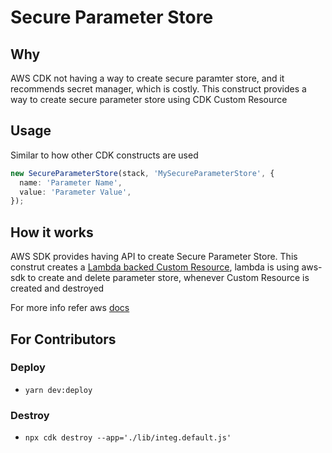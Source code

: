 # Secure Parameter Store

## Why

AWS CDK not having a way to create secure paramter store, and it recommends secret manager, which is costly.
This construct provides a way to create secure parameter store using CDK Custom Resource

## Usage

Similar to how other CDK constructs are used

```typescript
new SecureParameterStore(stack, 'MySecureParameterStore', {
  name: 'Parameter Name',
  value: 'Parameter Value',
});
```

## How it works

AWS SDK provides having API to create Secure Parameter Store. This construt creates a [Lambda backed Custom Resource](https://docs.aws.amazon.com/AWSCloudFormation/latest/UserGuide/template-custom-resources-lambda.html), lambda is using aws-sdk to create and delete parameter store, whenever Custom Resource is created and destroyed

For more info refer aws [docs](https://docs.aws.amazon.com/AWSCloudFormation/latest/UserGuide/template-custom-resources.html)

## For Contributors

### Deploy

- `yarn dev:deploy`

### Destroy

- `npx cdk destroy --app='./lib/integ.default.js'`
